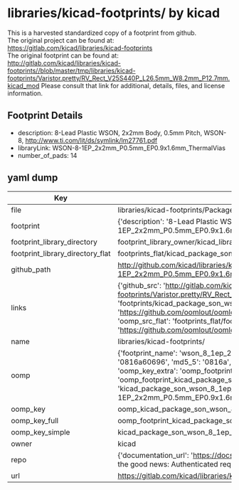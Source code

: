 # libraries/kicad-footprints/ by kicad  
This is a harvested standardized copy of a footprint from github.  
The original project can be found at:  
https://gitlab.com/kicad/libraries/kicad-footprints  
The original footprint can be found at:
http://gitlab.com/kicad/libraries/kicad-footprints//blob/master/tmp/libraries/kicad-footprints/Varistor.pretty/RV_Rect_V25S440P_L26.5mm_W8.2mm_P12.7mm.kicad_mod
Please consult that link for additional, details, files, and license information.  
## Footprint Details
* description: 8-Lead Plastic WSON, 2x2mm Body, 0.5mm Pitch, WSON-8, http://www.ti.com/lit/ds/symlink/lm27761.pdf  
* libraryLink: WSON-8-1EP_2x2mm_P0.5mm_EP0.9x1.6mm_ThermalVias  
* number_of_pads: 14  
## yaml dump  
| Key | Value |  
| --- | --- |  
| file | libraries/kicad-footprints/Package_SON.pretty/WSON-8-1EP_2x2mm_P0.5mm_EP0.9x1.6mm_ThermalVias.kicad_mod |  
| footprint | {'description': '8-Lead Plastic WSON, 2x2mm Body, 0.5mm Pitch, WSON-8, http://www.ti.com/lit/ds/symlink/lm27761.pdf', 'libraryLink': 'WSON-8-1EP_2x2mm_P0.5mm_EP0.9x1.6mm_ThermalVias', 'number_of_pads': 14} |  
| footprint_library_directory | footprint_library_owner/kicad_libraries/kicad-footprints/ |  
| footprint_library_directory_flat | footprints_flat/kicad_package_son_wson_8_1ep_2x2mm_p0_5mm_ep0_9x1_6mm_thermalvias/working |  
| github_path | http://github.com/kicad/libraries/kicad-footprints//blob/master/tmp/libraries/kicad-footprints/Package_SON.pretty/WSON-8-1EP_2x2mm_P0.5mm_EP0.9x1.6mm_ThermalVias.kicad_mod |  
| links | {'github_src': 'http://gitlab.com/kicad/libraries/kicad-footprints//blob/master/tmp/libraries/kicad-footprints/Varistor.pretty/RV_Rect_V25S440P_L26.5mm_W8.2mm_P12.7mm.kicad_mod', 'github_src_repo': 'https://gitlab.com/kicad/libraries/kicad-footprints', 'oomp_bot': 'footprints/kicad_package_son_wson_8_1ep_2x2mm_p0_5mm_ep0_9x1_6mm_thermalvias/working', 'oomp_bot_github': 'https://github.com/oomlout/oomlout_oomp_footprint_bot/tree/main/footprints/kicad_package_son_wson_8_1ep_2x2mm_p0_5mm_ep0_9x1_6mm_thermalvias/working', 'oomp_src_flat': 'footprints_flat/footprints_flat/kicad_package_son_wson_8_1ep_2x2mm_p0_5mm_ep0_9x1_6mm_thermalvias/working', 'oomp_src_flat_github': 'https://github.com/oomlout/oomlout_oomp_footprint_src/tree/main/footprints_flat/kicad_package_son_wson_8_1ep_2x2mm_p0_5mm_ep0_9x1_6mm_thermalvias/working'} |  
| name | libraries/kicad-footprints/ |  
| oomp | {'footprint_name': 'wson_8_1ep_2x2mm_p0_5mm_ep0_9x1_6mm_thermalvias', 'library_name': 'package_son', 'md5': '0816a60696566f3ade12e21fe942a8ff', 'md5_10': '0816a60696', 'md5_5': '0816a', 'md5_6': '0816a6', 'oomp_key': 'oomp_kicad_package_son_wson_8_1ep_2x2mm_p0_5mm_ep0_9x1_6mm_thermalvias', 'oomp_key_extra': 'oomp_footprint_kicad_package_son_wson_8_1ep_2x2mm_p0_5mm_ep0_9x1_6mm_thermalvias', 'oomp_key_full': 'oomp_footprint_kicad_package_son_wson_8_1ep_2x2mm_p0_5mm_ep0_9x1_6mm_thermalvias_0816a6', 'oomp_key_simple': 'kicad_package_son_wson_8_1ep_2x2mm_p0_5mm_ep0_9x1_6mm_thermalvias', 'original_filename': 'libraries/kicad-footprints/Package_SON.pretty/WSON-8-1EP_2x2mm_P0.5mm_EP0.9x1.6mm_ThermalVias.kicad_mod', 'owner_name': 'kicad'} |  
| oomp_key | oomp_kicad_package_son_wson_8_1ep_2x2mm_p0_5mm_ep0_9x1_6mm_thermalvias |  
| oomp_key_full | oomp_footprint_kicad_package_son_wson_8_1ep_2x2mm_p0_5mm_ep0_9x1_6mm_thermalvias |  
| oomp_key_simple | kicad_package_son_wson_8_1ep_2x2mm_p0_5mm_ep0_9x1_6mm_thermalvias |  
| owner | kicad |  
| repo | {'documentation_url': 'https://docs.github.com/rest/overview/resources-in-the-rest-api#rate-limiting', 'message': "API rate limit exceeded for 84.66.173.59. (But here's the good news: Authenticated requests get a higher rate limit. Check out the documentation for more details.)"} |  
| url | https://gitlab.com/kicad/libraries/kicad-footprints |  

